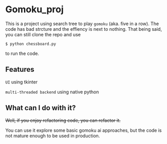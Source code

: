 # Gomoku_proj

This is a project using search tree to play `gomoku` (aka. five in a row).
The code has bad strcture and the effiency is next to nothing.
That being said, you can still clone the repo and use

```
$ python chessboard.py
```

to run the code.

## Features
`UI` using tkinter

`multi-threaded backend` using native python

## What can I do with it?
~~Well, if you enjoy refactoring code, you can refactor it.~~

You can use it explore some basic gomoku ai approaches, but the code is not mature enough to be used in production.
